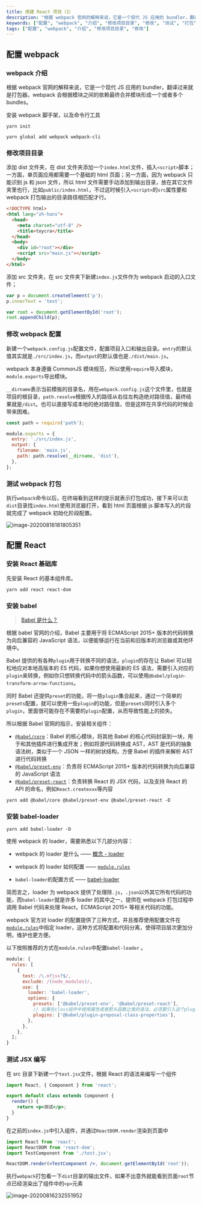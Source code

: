 ```yaml
---
title: 搭建 React 项目（1）
description: "根据 webpack 官网的解释来说，它是一个现代 JS 应用的 bundler，翻译过来就是打包器。webpack 会根据模块之间的依赖最终合并模块形成一个或者多个 bundles。"
keywords: ["配置", "webpack", "介绍", "修改项目目录", "修改", "测试", "打包", "react"]
tags: ["配置", "webpack", "介绍", "修改项目目录", "修改"]
---
```


## 配置 webpack

### webpack 介绍

根据 webpack 官网的解释来说，它是一个现代 JS 应用的 bundler，翻译过来就是打包器。webpack 会根据模块之间的依赖最终合并模块形成一个或者多个 bundles。

安装 webpack 脚手架，以及命令行工具

```shell
yarn init

yarn global add webpack webpack-cli
```

### 修改项目目录

添加 dist 文件夹，在 dist 文件夹添加一个`index.html`文件，插入`<script>`脚本；一方面，单页面应用都需要一个基础的 html 页面；另一方面，因为 webpack 只能识别 js 和 json 文件，所以 html 文件需要手动添加到输出目录，放在其它文件夹里也行，比如`public/index.html`，不过这时候引入`<script>`的`src`属性要和 webpack 打包输出的目录路径相匹配才行。

```html
<!DOCTYPE html>
<html lang="zh-hans">
  <head>
    <meta charset="utf-8" />
    <title>toycra</title>
  </head>
  <body>
    <div id="root"></div>
    <script src="main.js"></script>
  </body>
</html>
```

添加 src 文件夹，在 src 文件夹下新建`index.js`文件作为 webpack 启动的入口文件；

```javascript
var p = document.createElement('p');
p.innerText = 'test';

var root = document.getElementById('root');
root.appendChild(p);
```

### 修改 webpack 配置

新建一个`webpack.config.js`配置文件，配置项目入口和输出目录。`entry`的默认值其实就是`./src/index.js`，而`output`的默认值也是`./dist/main.js`。

webpack 本身遵循 CommonJS 模块规范，所以使用`require`导入模块，`module.exports`导出模块。

`__dirname`表示当前模板的目录名，用在`webpack.config.js`这个文件里，也就是项目的根目录，`path.resolve`根据传入的路径从右往左构造绝对路径值，最终结果就是`/dist`。也可以直接写成本地的绝对路径值，但是这样在共享代码的时候会带来困难。

```javascript
const path = require('path');

module.exports = {
  entry: './src/index.js',
  output: {
    filename: 'main.js',
    path: path.resolve(__dirname, 'dist'),
  },
};
```

### 测试 webpack 打包

执行`webpack`命令以后，在终端看到这样的提示就表示打包成功，接下来可以去`dist`目录找`index.html`使用浏览器打开，看到 html 页面根据 js 脚本写入的片段就完成了 webpack 初始化阶段配置。

![image-20200816181805351](../../../public/images/image-20200816181805351-164113762717429.png)

## 配置 React

### 安装 React 基础库

先安装 React 的基本组件库。

```shell
yarn add react react-dom
```

### 安装 babel

> [Babel 是什么？](https://www.babeljs.cn/docs/#jsx-与-react)

根据 babel 官网的介绍，Babel 主要用于将 ECMAScript 2015+ 版本的代码转换为向后兼容的 JavaScript 语法，以便能够运行在当前和旧版本的浏览器或其他环境中。

Babel 提供的有各种`plugin`用于转换不同的语法，`plugin`的存在让 Babel 可以轻松地应对本地高版本的 ES 代码，如果你想使用最新的 ES 语法，需要引入对应的`plugin`来转换，例如你只想转换代码中的箭头函数，可以使用`@babel/plugin-transform-arrow-functions`。

同时 Babel 还提供`preset`的功能，将一些`plugin`集合起来，通过一个简单的`presets`配置，就可以使用一些`plugin`的功能，但是`presets`同时引入多个`plugin`，里面很可能存在不需要的`plugin`配置，从而导致性能上的损失。

所以根据 Babel 官网的指示，安装相关组件：

- [`@babel/core`](https://babeljs.io/docs/en/core-packages)：Babel 的核心模块，将其他 Babel 的核心代码封装到一块，用于和其他插件进行集成开发；例如将源代码转换成 AST，AST 是代码的抽象语法树，类似于一个 JSON 一样的树状结构，方便 Babel 的插件来解析 AST 进行代码转换
- [`@babel/preset-env`](https://babeljs.io/docs/en/babel-preset-env)：负责将 ECMAScript 2015+ 版本的代码转换为向后兼容的 JavaScript 语法
- [`@babel/preset-react`](https://babeljs.io/docs/en/babel-preset-react)：负责转换 React 的 JSX 代码，以及支持 React 的 API 的命名，例如`React.createxxx`等内容

```shell
yarn add @babel/core @babel/preset-env @babel/preset-react -D
```

### 安装 babel-loader

```shell
yarn add babel-loader -D
```

使用 webpack 的 loader，需要熟悉以下几部分内容：

- webpack 的 loader 是什么 —— [概念 - loader](https://webpack.docschina.org/concepts/loaders/#configuration)
- webpack 的 loader 如何配置 —— [`module.rules`](https://webpack.docschina.org/configuration/module/#modulerules)

- `babel-loader`的配置方式 —— [babel-loader](https://webpack.js.org/loaders/babel-loader/)

简而言之，loader 为 webpack 提供了处理除`.js`，`.json`以外其它所有代码的功能，而`babel-loader`就是许多 loader 的其中之一，提供在 webpack 打包过程中调用 Babel 代码来处理 React，ECMAScript 2015+ 等相关代码的功能。

webpack 官方对 loader 的配置提供了三种方式，并且推荐使用配置文件在[`module.rules`](https://webpack.docschina.org/configuration/module/#modulerules)中指定 loader，这种方式将配置和代码分离，使得项目层次更加分明，维护也更方便。

以下按照推荐的方式在`module.rules`中配置`babel-loader` 。

```javascript
module: {
  rules: [
    {
      test: /\.m?jsx?$/,
      exclude: /(node_modules)/,
      use: {
        loader: 'babel-loader',
        options: {
          presets: ['@babel/preset-env', '@babel/preset-react'],
          // 如果在class组件中使用属性或者箭头函数之类的语法，必须要引入这个plugin
          plugins: ['@babel/plugin-proposal-class-properties'],
        },
      },
    },
  ];
}
```

### 测试 JSX 编写

在 src 目录下新建一个`test.jsx`文件，根据 React 的语法来编写一个组件

```jsx | pure
import React, { Component } from 'react';

export default class extends Component {
  render() {
    return <p>测试</p>;
  }
}
```

在之前的`index.js`中引入组件，并通过`ReactDOM.render`渲染到页面中

```jsx | pure
import React from 'react';
import ReactDOM from 'react-dom';
import TestComponent from './test.jsx';

ReactDOM.render(<TestComponent />, document.getElementById('root'));
```

执行`webpack`打包看一下`dist`目录的输出文件，如果不出意外就能看到页面`root`节点已经渲染出了组件中的`<p>`元素

![image-20200816232551952](../../../public/images/image-20200816232551952-164113762716028.png)